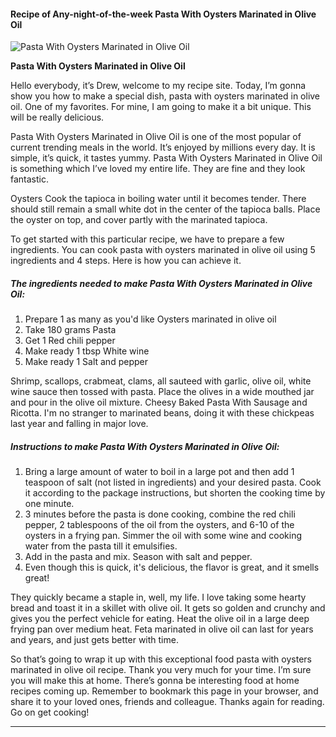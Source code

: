             

#### Recipe of Any-night-of-the-week Pasta With Oysters Marinated in Olive Oil

![Pasta With Oysters Marinated in Olive Oil](https://img-global.cpcdn.com/recipes/5684921650642944/751x532cq70/pasta-with-oysters-marinated-in-olive-oil-recipe-main-photo.jpg)

**Pasta With Oysters Marinated in Olive Oil**

Hello everybody, it’s Drew, welcome to my recipe site. Today, I’m gonna show you how to make a special dish, pasta with oysters marinated in olive oil. One of my favorites. For mine, I am going to make it a bit unique. This will be really delicious.

Pasta With Oysters Marinated in Olive Oil is one of the most popular of current trending meals in the world. It’s enjoyed by millions every day. It is simple, it’s quick, it tastes yummy. Pasta With Oysters Marinated in Olive Oil is something which I’ve loved my entire life. They are fine and they look fantastic.

Oysters Cook the tapioca in boiling water until it becomes tender. There should still remain a small white dot in the center of the tapioca balls. Place the oyster on top, and cover partly with the marinated tapioca.

To get started with this particular recipe, we have to prepare a few ingredients. You can cook pasta with oysters marinated in olive oil using 5 ingredients and 4 steps. Here is how you can achieve it.

##### The ingredients needed to make Pasta With Oysters Marinated in Olive Oil:

1.  Prepare 1 as many as you'd like Oysters marinated in olive oil
2.  Take 180 grams Pasta
3.  Get 1 Red chili pepper
4.  Make ready 1 tbsp White wine
5.  Make ready 1 Salt and pepper

Shrimp, scallops, crabmeat, clams, all sauteed with garlic, olive oil, white wine sauce then tossed with pasta. Place the olives in a wide mouthed jar and pour in the olive oil mixture. Cheesy Baked Pasta With Sausage and Ricotta. I'm no stranger to marinated beans, doing it with these chickpeas last year and falling in major love.

##### Instructions to make Pasta With Oysters Marinated in Olive Oil:

1.  Bring a large amount of water to boil in a large pot and then add 1 teaspoon of salt (not listed in ingredients) and your desired pasta. Cook it according to the package instructions, but shorten the cooking time by one minute.
2.  3 minutes before the pasta is done cooking, combine the red chili pepper, 2 tablespoons of the oil from the oysters, and 6-10 of the oysters in a frying pan. Simmer the oil with some wine and cooking water from the pasta till it emulsifies.
3.  Add in the pasta and mix. Season with salt and pepper.
4.  Even though this is quick, it's delicious, the flavor is great, and it smells great!

They quickly became a staple in, well, my life. I love taking some hearty bread and toast it in a skillet with olive oil. It gets so golden and crunchy and gives you the perfect vehicle for eating. Heat the olive oil in a large deep frying pan over medium heat. Feta marinated in olive oil can last for years and years, and just gets better with time.

So that’s going to wrap it up with this exceptional food pasta with oysters marinated in olive oil recipe. Thank you very much for your time. I’m sure you will make this at home. There’s gonna be interesting food at home recipes coming up. Remember to bookmark this page in your browser, and share it to your loved ones, friends and colleague. Thanks again for reading. Go on get cooking!

* * *